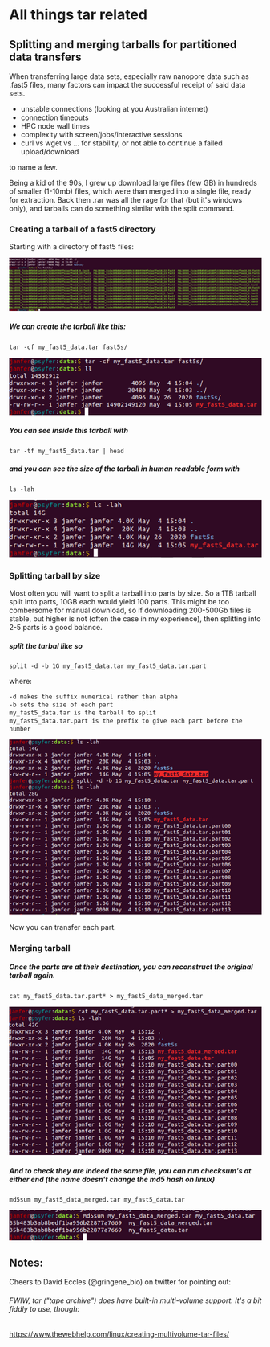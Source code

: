 # All things tar related

## Splitting and merging tarballs for partitioned data transfers

When transferring large data sets, especially raw nanopore data such as .fast5 files, many factors can impact the successful receipt of said data sets.

- unstable connections (looking at you Australian internet)
- connection timeouts
- HPC node wall times
- complexity with screen/jobs/interactive sessions
- curl vs wget vs ... for stability, or not able to continue a failed upload/download

to name a few.

Being a kid of the 90s, I grew up download large files (few GB) in hundreds of smaller (1-10mb) files, which were than merged into a single file, ready for extraction. Back then .rar was all the rage for that (but it's windows only), and tarballs can do something similar with the split command.


### Creating a tarball of a fast5 directory

Starting with a directory of fast5 files:

<img src="img/tarball/start_data.png" >

##### We can create the tarball like this:

    tar -cf my_fast5_data.tar fast5s/


<img src="img/tarball/tarball.png" >

##### You can see inside this tarball with

    tar -tf my_fast5_data.tar | head

##### and you can see the size of the tarball in human readable form with

    ls -lah

<img src="img/tarball/tarball_size.png" >


### Splitting tarball by size

Most often you will want to split a tarball into parts by size. So a 1TB tarball split into parts, 10GB each would yield 100 parts. This might be too combersome for manual download, so if downloading 200-500Gb files is stable, but higher is not (often the case in my experience), then splitting into 2-5 parts is a good balance.

##### split the tarbal like so

    split -d -b 1G my_fast5_data.tar my_fast5_data.tar.part

where:

    -d makes the suffix numerical rather than alpha
    -b sets the size of each part
    my_fast5_data.tar is the tarball to split
    my_fast5_data.tar.part is the prefix to give each part before the number


<img src="img/tarball/size_split.png" >

Now you can transfer each part.


### Merging tarball

##### Once the parts are at their destination, you can reconstruct the original tarball again.


    cat my_fast5_data.tar.part* > my_fast5_data_merged.tar


<img src="img/tarball/merge.png" >

##### And to check they are indeed the same file, you can run checksum's at either end (the name doesn't change the md5 hash on linux)

    md5sum my_fast5_data_merged.tar my_fast5_data.tar


<img src="img/tarball/md5sum.png" >



## Notes:

Cheers to David Eccles (@gringene_bio) on twitter for pointing out:

###### FWIW, tar ("tape archive") does have built-in multi-volume support. It's a bit fiddly to use, though:
https://www.thewebhelp.com/linux/creating-multivolume-tar-files/
